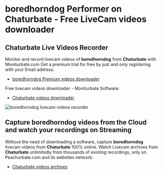 # boredhorndog Performer on Chaturbate - Free LiveCam videos downloader

## Chaturbate Live Videos Recorder

Monitor and record livecam videos of **boredhorndog** from **Chaturbate** with Moniturbate.com
Get a premium trial for free by just and only registering with your Email address:
* [boredhorndog Premium videos downloader](https://moniturbate.com/request-demo-licence-key.html)

Free livecam videos downloader - Moniturbate Software:
* [Chaturbate videos downloader](https://moniturbate.com/moniturbate-download-software.html)

![boredhorndog livecam videos recorder](https://peachurnet.com/templates/moniturbate-software.png)


## Capture boredhorndog videos from the Cloud and watch your recordings on Streaming

Without the need of downloading a software, capture **boredhorndog** livecam videos from **Chaturbate** 100% online.
Watch Livecam archives from **Chaturbate** unlimitedly from thousands of existing recordings, only on Peachurbate.com and its websites network:
* [Chaturbate videos archives](https://peachurnet.com/)